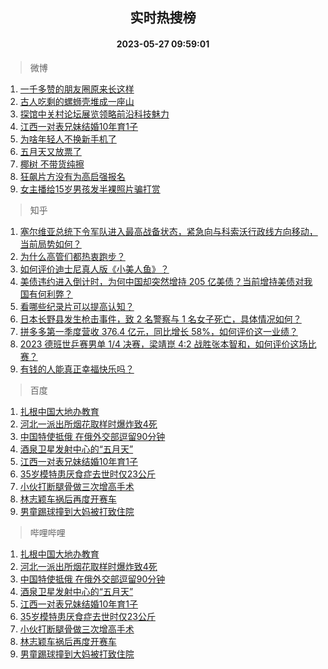 <div align="center"><h2>实时热搜榜</h2><h4>2023-05-27 09:59:01</h4></div>

> 微博  

1. [一千多赞的朋友圈原来长这样](https://s.weibo.com/weibo?q=%23%E4%B8%80%E5%8D%83%E5%A4%9A%E8%B5%9E%E7%9A%84%E6%9C%8B%E5%8F%8B%E5%9C%88%E5%8E%9F%E6%9D%A5%E9%95%BF%E8%BF%99%E6%A0%B7%23&t=31&band_rank=1&Refer=top)<br />
2. [古人吃剩的螺蛳壳堆成一座山](https://s.weibo.com/weibo?q=%23%E5%8F%A4%E4%BA%BA%E5%90%83%E5%89%A9%E7%9A%84%E8%9E%BA%E8%9B%B3%E5%A3%B3%E5%A0%86%E6%88%90%E4%B8%80%E5%BA%A7%E5%B1%B1%23&t=31&band_rank=2&Refer=top)<br />
3. [探馆中关村论坛展览领略前沿科技魅力](https://s.weibo.com/weibo?q=%23%E6%8E%A2%E9%A6%86%E4%B8%AD%E5%85%B3%E6%9D%91%E8%AE%BA%E5%9D%9B%E5%B1%95%E8%A7%88%E9%A2%86%E7%95%A5%E5%89%8D%E6%B2%BF%E7%A7%91%E6%8A%80%E9%AD%85%E5%8A%9B%23&t=31&band_rank=3&Refer=top)<br />
4. [江西一对表兄妹结婚10年育1子](https://s.weibo.com/weibo?q=%23%E6%B1%9F%E8%A5%BF%E4%B8%80%E5%AF%B9%E8%A1%A8%E5%85%84%E5%A6%B9%E7%BB%93%E5%A9%9A10%E5%B9%B4%E8%82%B21%E5%AD%90%23&t=31&band_rank=4&Refer=top)<br />
5. [为啥年轻人不换新手机了](https://s.weibo.com/weibo?q=%23%E4%B8%BA%E5%95%A5%E5%B9%B4%E8%BD%BB%E4%BA%BA%E4%B8%8D%E6%8D%A2%E6%96%B0%E6%89%8B%E6%9C%BA%E4%BA%86%23&t=31&band_rank=5&Refer=top)<br />
6. [五月天又放票了](https://s.weibo.com/weibo?q=%E4%BA%94%E6%9C%88%E5%A4%A9%E5%8F%88%E6%94%BE%E7%A5%A8%E4%BA%86&t=31&band_rank=6&Refer=top)<br />
7. [椰树 不带货纯擦](https://s.weibo.com/weibo?q=%E6%A4%B0%E6%A0%91%20%E4%B8%8D%E5%B8%A6%E8%B4%A7%E7%BA%AF%E6%93%A6&t=31&band_rank=7&Refer=top)<br />
8. [狂飙片方没有为高启强报名](https://s.weibo.com/weibo?q=%23%E7%8B%82%E9%A3%99%E7%89%87%E6%96%B9%E6%B2%A1%E6%9C%89%E4%B8%BA%E9%AB%98%E5%90%AF%E5%BC%BA%E6%8A%A5%E5%90%8D%23&t=31&band_rank=8&Refer=top)<br />
9. [女主播给15岁男孩发半裸照片骗打赏](https://s.weibo.com/weibo?q=%23%E5%A5%B3%E4%B8%BB%E6%92%AD%E7%BB%9915%E5%B2%81%E7%94%B7%E5%AD%A9%E5%8F%91%E5%8D%8A%E8%A3%B8%E7%85%A7%E7%89%87%E9%AA%97%E6%89%93%E8%B5%8F%23&t=31&band_rank=9&Refer=top)<br />

> 知乎  

1. [塞尔维亚总统下令军队进入最高战备状态，紧急向与科索沃行政线方向移动，当前局势如何？](https://www.zhihu.com/question/603207069)<br />
2. [为什么高管们都热衷跑步？](https://www.zhihu.com/question/285301487)<br />
3. [如何评价迪士尼真人版《小美人鱼》？](https://www.zhihu.com/question/601286709)<br />
4. [美债违约进入倒计时，为何中国却突然增持 205 亿美债？当前增持美债对我国有何利弊？](https://www.zhihu.com/question/602981090)<br />
5. [看哪些纪录片可以提高认知？](https://www.zhihu.com/question/599621146)<br />
6. [日本长野县发生枪击事件，致 2 名警察与 1 名女子死亡，具体情况如何？](https://www.zhihu.com/question/603022146)<br />
7. [拼多多第一季度营收 376.4 亿元，同比增长 58%，如何评价这一业绩？](https://www.zhihu.com/question/603166134)<br />
8. [2023 德班世乒赛男单 1/4 决赛，梁靖崑 4:2 战胜张本智和，如何评价这场比赛？](https://www.zhihu.com/question/603230656)<br />
9. [有钱的人能真正幸福快乐吗？](https://www.zhihu.com/question/602538948)<br />

> 百度  

1. [扎根中国大地办教育](https://www.baidu.com/s?wd=%E6%89%8E%E6%A0%B9%E4%B8%AD%E5%9B%BD%E5%A4%A7%E5%9C%B0%E5%8A%9E%E6%95%99%E8%82%B2&sa=fyb_news&rsv_dl=fyb_news)<br />
2. [河北一派出所烟花取样时爆炸致4死](https://www.baidu.com/s?wd=%E6%B2%B3%E5%8C%97%E4%B8%80%E6%B4%BE%E5%87%BA%E6%89%80%E7%83%9F%E8%8A%B1%E5%8F%96%E6%A0%B7%E6%97%B6%E7%88%86%E7%82%B8%E8%87%B44%E6%AD%BB&sa=fyb_news&rsv_dl=fyb_news)<br />
3. [中国特使抵俄 在俄外交部逗留90分钟](https://www.baidu.com/s?wd=%E4%B8%AD%E5%9B%BD%E7%89%B9%E4%BD%BF%E6%8A%B5%E4%BF%84+%E5%9C%A8%E4%BF%84%E5%A4%96%E4%BA%A4%E9%83%A8%E9%80%97%E7%95%9990%E5%88%86%E9%92%9F&sa=fyb_news&rsv_dl=fyb_news)<br />
4. [酒泉卫星发射中心的“五月天”](https://www.baidu.com/s?wd=%E9%85%92%E6%B3%89%E5%8D%AB%E6%98%9F%E5%8F%91%E5%B0%84%E4%B8%AD%E5%BF%83%E7%9A%84%E2%80%9C%E4%BA%94%E6%9C%88%E5%A4%A9%E2%80%9D&sa=fyb_news&rsv_dl=fyb_news)<br />
5. [江西一对表兄妹结婚10年育1子](https://www.baidu.com/s?wd=%E6%B1%9F%E8%A5%BF%E4%B8%80%E5%AF%B9%E8%A1%A8%E5%85%84%E5%A6%B9%E7%BB%93%E5%A9%9A10%E5%B9%B4%E8%82%B21%E5%AD%90&sa=fyb_news&rsv_dl=fyb_news)<br />
6. [35岁模特患厌食症去世时仅23公斤](https://www.baidu.com/s?wd=35%E5%B2%81%E6%A8%A1%E7%89%B9%E6%82%A3%E5%8E%8C%E9%A3%9F%E7%97%87%E5%8E%BB%E4%B8%96%E6%97%B6%E4%BB%8523%E5%85%AC%E6%96%A4&sa=fyb_news&rsv_dl=fyb_news)<br />
7. [小伙打断腿骨做三次增高手术](https://www.baidu.com/s?wd=%E5%B0%8F%E4%BC%99%E6%89%93%E6%96%AD%E8%85%BF%E9%AA%A8%E5%81%9A%E4%B8%89%E6%AC%A1%E5%A2%9E%E9%AB%98%E6%89%8B%E6%9C%AF&sa=fyb_news&rsv_dl=fyb_news)<br />
8. [林志颖车祸后再度开赛车](https://www.baidu.com/s?wd=%E6%9E%97%E5%BF%97%E9%A2%96%E8%BD%A6%E7%A5%B8%E5%90%8E%E5%86%8D%E5%BA%A6%E5%BC%80%E8%B5%9B%E8%BD%A6&sa=fyb_news&rsv_dl=fyb_news)<br />
9. [男童踢球撞到大妈被打致住院](https://www.baidu.com/s?wd=%E7%94%B7%E7%AB%A5%E8%B8%A2%E7%90%83%E6%92%9E%E5%88%B0%E5%A4%A7%E5%A6%88%E8%A2%AB%E6%89%93%E8%87%B4%E4%BD%8F%E9%99%A2&sa=fyb_news&rsv_dl=fyb_news)<br />

> 哔哩哔哩  

1. [扎根中国大地办教育](https://www.baidu.com/s?wd=%E6%89%8E%E6%A0%B9%E4%B8%AD%E5%9B%BD%E5%A4%A7%E5%9C%B0%E5%8A%9E%E6%95%99%E8%82%B2&sa=fyb_news&rsv_dl=fyb_news)<br />
2. [河北一派出所烟花取样时爆炸致4死](https://www.baidu.com/s?wd=%E6%B2%B3%E5%8C%97%E4%B8%80%E6%B4%BE%E5%87%BA%E6%89%80%E7%83%9F%E8%8A%B1%E5%8F%96%E6%A0%B7%E6%97%B6%E7%88%86%E7%82%B8%E8%87%B44%E6%AD%BB&sa=fyb_news&rsv_dl=fyb_news)<br />
3. [中国特使抵俄 在俄外交部逗留90分钟](https://www.baidu.com/s?wd=%E4%B8%AD%E5%9B%BD%E7%89%B9%E4%BD%BF%E6%8A%B5%E4%BF%84+%E5%9C%A8%E4%BF%84%E5%A4%96%E4%BA%A4%E9%83%A8%E9%80%97%E7%95%9990%E5%88%86%E9%92%9F&sa=fyb_news&rsv_dl=fyb_news)<br />
4. [酒泉卫星发射中心的“五月天”](https://www.baidu.com/s?wd=%E9%85%92%E6%B3%89%E5%8D%AB%E6%98%9F%E5%8F%91%E5%B0%84%E4%B8%AD%E5%BF%83%E7%9A%84%E2%80%9C%E4%BA%94%E6%9C%88%E5%A4%A9%E2%80%9D&sa=fyb_news&rsv_dl=fyb_news)<br />
5. [江西一对表兄妹结婚10年育1子](https://www.baidu.com/s?wd=%E6%B1%9F%E8%A5%BF%E4%B8%80%E5%AF%B9%E8%A1%A8%E5%85%84%E5%A6%B9%E7%BB%93%E5%A9%9A10%E5%B9%B4%E8%82%B21%E5%AD%90&sa=fyb_news&rsv_dl=fyb_news)<br />
6. [35岁模特患厌食症去世时仅23公斤](https://www.baidu.com/s?wd=35%E5%B2%81%E6%A8%A1%E7%89%B9%E6%82%A3%E5%8E%8C%E9%A3%9F%E7%97%87%E5%8E%BB%E4%B8%96%E6%97%B6%E4%BB%8523%E5%85%AC%E6%96%A4&sa=fyb_news&rsv_dl=fyb_news)<br />
7. [小伙打断腿骨做三次增高手术](https://www.baidu.com/s?wd=%E5%B0%8F%E4%BC%99%E6%89%93%E6%96%AD%E8%85%BF%E9%AA%A8%E5%81%9A%E4%B8%89%E6%AC%A1%E5%A2%9E%E9%AB%98%E6%89%8B%E6%9C%AF&sa=fyb_news&rsv_dl=fyb_news)<br />
8. [林志颖车祸后再度开赛车](https://www.baidu.com/s?wd=%E6%9E%97%E5%BF%97%E9%A2%96%E8%BD%A6%E7%A5%B8%E5%90%8E%E5%86%8D%E5%BA%A6%E5%BC%80%E8%B5%9B%E8%BD%A6&sa=fyb_news&rsv_dl=fyb_news)<br />
9. [男童踢球撞到大妈被打致住院](https://www.baidu.com/s?wd=%E7%94%B7%E7%AB%A5%E8%B8%A2%E7%90%83%E6%92%9E%E5%88%B0%E5%A4%A7%E5%A6%88%E8%A2%AB%E6%89%93%E8%87%B4%E4%BD%8F%E9%99%A2&sa=fyb_news&rsv_dl=fyb_news)<br />
